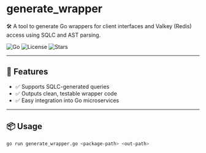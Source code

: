 # generate_wrapper

🛠️ A tool to generate Go wrappers for client interfaces and Valkey (Redis) access using SQLC and AST parsing.

![Go](https://img.shields.io/badge/Go-1.22-blue)
![License](https://img.shields.io/github/license/youruser/generate_wrapper)
![Stars](https://img.shields.io/github/stars/youruser/generate_wrapper?style=social)

---

## 🚀 Features

- ✅ Supports SQLC-generated queries
- ✅ Outputs clean, testable wrapper code
- ✅ Easy integration into Go microservices

---

## 📦 Usage

```bash
go run generate_wrapper.go <package-path> <out-path>
